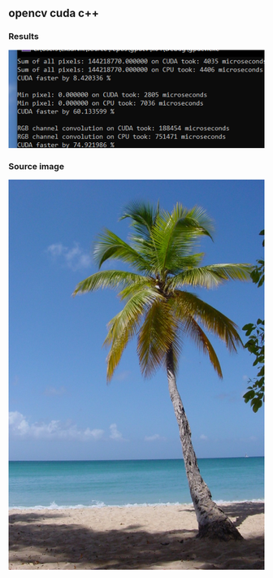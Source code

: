 ## opencv cuda c++

### Results
![Results](results.png?raw=true "Results")

### Source image
![Source image](palm.jpg?raw=true "Source image")
